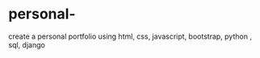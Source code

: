 # personal-
create a personal portfolio using html, css, javascript, bootstrap, python , sql, django

